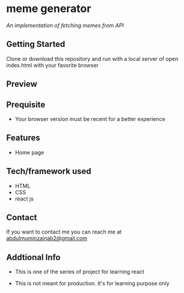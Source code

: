 # meme generator
*An implementation of fetching memes from API*

## Getting Started
Clone or download this repository and run with a local server of open index.html with your favorite browser

## Preview


## Prequisite
- Your browser version must be recent for a better experience

## Features
- Home page

## Tech/framework used
- HTML
- CSS
- react js


## Contact
If you want to contact me you can reach me at abdulmuminzainab2@gmail.com

## Addtional Info
- This is one of the series of project for learning react

- This is not meant for production. It's for learning purpose only